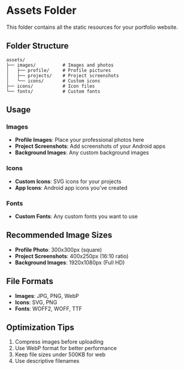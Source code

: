# Assets Folder

This folder contains all the static resources for your portfolio website.

## Folder Structure

```
assets/
├── images/          # Images and photos
│   ├── profile/     # Profile pictures
│   ├── projects/    # Project screenshots
│   └── icons/       # Custom icons
├── icons/           # Icon files
└── fonts/           # Custom fonts
```

## Usage

### Images
- **Profile Images**: Place your professional photos here
- **Project Screenshots**: Add screenshots of your Android apps
- **Background Images**: Any custom background images

### Icons
- **Custom Icons**: SVG icons for your projects
- **App Icons**: Android app icons you've created

### Fonts
- **Custom Fonts**: Any custom fonts you want to use

## Recommended Image Sizes

- **Profile Photo**: 300x300px (square)
- **Project Screenshots**: 400x250px (16:10 ratio)
- **Background Images**: 1920x1080px (Full HD)

## File Formats

- **Images**: JPG, PNG, WebP
- **Icons**: SVG, PNG
- **Fonts**: WOFF2, WOFF, TTF

## Optimization Tips

1. Compress images before uploading
2. Use WebP format for better performance
3. Keep file sizes under 500KB for web
4. Use descriptive filenames
